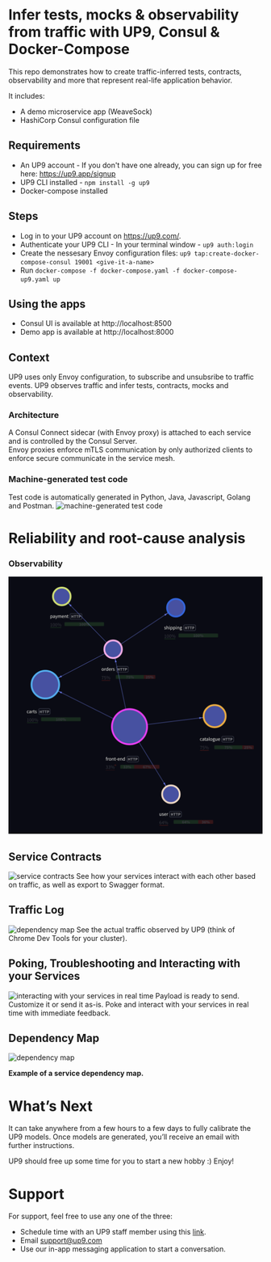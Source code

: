 # Infer tests, mocks & observability from traffic with UP9, Consul & Docker-Compose

This repo demonstrates how to create traffic-inferred tests, contracts, observability and more that represent real-life application behavior. 

It includes:
* A demo microservice app (WeaveSock) 
* HashiCorp Consul configuration file 

## Requirements 
* An UP9 account - If you don't have one already, you can sign up for free here: https://up9.app/signup
* UP9 CLI installed - `npm install -g up9`
* Docker-compose installed

## Steps

* Log in to your UP9 account on https://up9.com/.
* Authenticate your UP9 CLI - In your terminal window - `up9 auth:login`
* Create the nessesary Envoy configuration files: `up9 tap:create-docker-compose-consul 19001 <give-it-a-name>`
* Run `docker-compose -f docker-compose.yaml -f docker-compose-up9.yaml up`

## Using the apps

* Consul UI is available at http://localhost:8500
* Demo app is available at http://localhost:8000

## Context
UP9 uses only Envoy configuration, to subscribe and unsubsribe to traffic events. UP9 observes traffic and infer tests, contracts, mocks and observability.

### Architecture
A Consul Connect sidecar (with Envoy proxy) is attached to each service and is controlled by the Consul Server.  
Envoy proxies enforce mTLS communication by only authorized clients to enforce secure communicate in the service mesh.

### Machine-generated test code
Test code is automatically generated in Python, Java, Javascript, Golang and Postman.
![machine-generated test code](tests.png)

# Reliability and root-cause analysis
### Observability
![Observability](assets/observability.png)

## Service Contracts
![service contracts](contract.png)
See how your services interact with each other based on traffic, as well as export to Swagger format.

## Traffic Log
![dependency map](traffic.png)
See the actual traffic observed by UP9 (think of Chrome Dev Tools for your cluster).

## Poking, Troubleshooting and Interacting with your Services
![interacting with your services in real time](trynow.png)
Payload is ready to send. Customize it or send it as-is. Poke and interact with your services in real time with immediate feedback.

## Dependency Map
![dependency map](dmap2.png)
**<p class="text-center">Example of a service dependency map.</p>**

# What’s Next
It can take anywhere from a few hours to a few days to fully calibrate the UP9 models. Once models are generated, you’ll receive an email with further instructions.

UP9 should free up some time for you to start a new hobby :) Enjoy!
# Support

For support, feel free to use any one of the three:
* Schedule time with an UP9 staff member using this [link](https://calendly.com/up9/support).
* Email support@up9.com
* Use our in-app messaging application to start a conversation.
